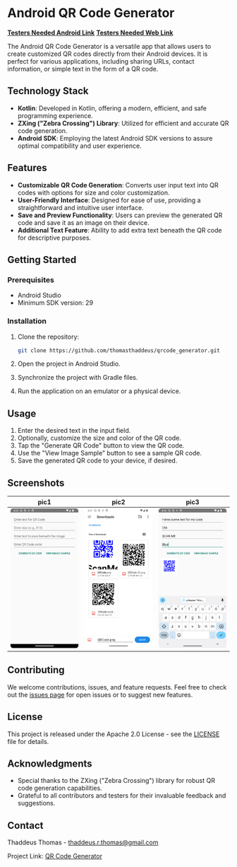 # Android QR Code Generator

[**Testers Needed Android Link**](https://play.google.com/store/apps/details?id=com.programmingtools.app)
[**Testers Needed Web Link**](https://play.google.com/apps/testing/com.programmingtools.app)

The Android QR Code Generator is a versatile app that allows users to create customized QR codes directly from their Android devices. It is perfect for various applications, including sharing URLs, contact information, or simple text in the form of a QR code.

## Technology Stack

- **Kotlin**: Developed in Kotlin, offering a modern, efficient, and safe programming experience.
- **ZXing ("Zebra Crossing") Library**: Utilized for efficient and accurate QR code generation.
- **Android SDK**: Employing the latest Android SDK versions to assure optimal compatibility and user experience.

## Features

- **Customizable QR Code Generation**: Converts user input text into QR codes with options for size and color customization.
- **User-Friendly Interface**: Designed for ease of use, providing a straightforward and intuitive user interface.
- **Save and Preview Functionality**: Users can preview the generated QR code and save it as an image on their device.
- **Additional Text Feature**: Ability to add extra text beneath the QR code for descriptive purposes.

## Getting Started

### Prerequisites

- Android Studio
- Minimum SDK version: 29

### Installation

1. Clone the repository:

   ```bash
   git clone https://github.com/thomasthaddeus/qrcode_generator.git
   ```

2. Open the project in Android Studio.
3. Synchronize the project with Gradle files.
4. Run the application on an emulator or a physical device.

## Usage

1. Enter the desired text in the input field.
2. Optionally, customize the size and color of the QR code.
3. Tap the "Generate QR Code" button to view the QR code.
4. Use the "View Image Sample" button to see a sample QR code.
5. Save the generated QR code to your device, if desired.

## Screenshots

| pic1                                               | pic2                                               | pic3                                               |
| :------------------------------------------------: | :------------------------------------------------: | :------------------------------------------------: |
| ![pic1](assets/img/Screenshot_20231214_150355.png) | ![pic2](assets/img/Screenshot_20231214_150500.png) | ![pic3](assets/img/Screenshot_20231214_150524.png) |

## Contributing

We welcome contributions, issues, and feature requests. Feel free to check out the [issues page](https://github.com/thomasthaddeus/qrcode_generator/issues) for open issues or to suggest new features.

## License

This project is released under the Apache 2.0 License - see the [LICENSE](./LICENSE) file for details.

## Acknowledgments

- Special thanks to the ZXing ("Zebra Crossing") library for robust QR code generation capabilities.
- Grateful to all contributors and testers for their invaluable feedback and suggestions.

## Contact

Thaddeus Thomas - <thaddeus.r.thomas@gmail.com>

Project Link: [QR Code Generator](https://github.com/thomasthaddeus/qrcode_generator)
